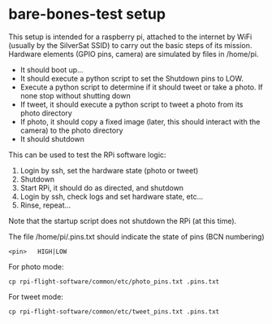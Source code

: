 # bare-bones-test setup

This setup is intended for a raspberry pi, attached to the internet by WiFi (usually by the SilverSat SSID) to carry out the basic steps of its mission. Hardware elements (GPIO pins, camera) are simulated by files in /home/pi.

* It should boot up...
* It should execute a python script to set the Shutdown pins to LOW.
* Execute a python script to determine if it should tweet or take a photo. If none stop without shutting down
* If tweet, it should execute a python script to tweet a photo from its photo directory
* If photo, it should copy a fixed image (later, this should interact with the camera) to the photo directory
* It should shutdown

This can be used to test the RPi software logic:
1. Login by ssh, set the hardware state (photo or tweet)
2. Shutdown
3. Start RPi, it should do as directed, and shutdown
4. Login by ssh, check logs and set hardware state, etc...
5. Rinse, repeat...

Note that the startup script does not shutdown the RPi (at this time). 

The file /home/pi/.pins.txt should indicate the state of pins (BCN numbering)
```
<pin>	HIGH|LOW
```
For photo mode:
```
cp rpi-flight-software/common/etc/photo_pins.txt .pins.txt
```
For tweet mode:
```
cp rpi-flight-software/common/etc/tweet_pins.txt .pins.txt
```



